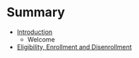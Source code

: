 # Summary

* [Introduction](intro/readme.md)
   * Welcome
* [Eligibility, Enrollment and Disenrollment](chapter/eligibility,_enrollment_and_disenrollment.md)

